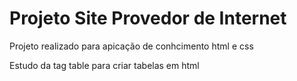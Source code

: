 # Projeto Site Provedor de Internet

Projeto realizado para apicação de conhcimento html e css

Estudo da tag table para criar tabelas em html